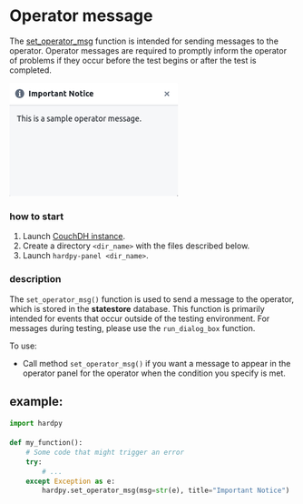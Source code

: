 # Operator message

The [set_operator_msg](./../documentation/pytest_hardpy.md/#set_operator_msg) function is intended for sending messages to the operator.
Operator messages are required to promptly inform the operator of problems if they occur before the test begins or after the test is completed.

![operator_msg](../img/operator_msg.png)

### how to start

1. Launch [CouchDH instance](../documentation/database.md#couchdb-instance).
2. Create a directory `<dir_name>` with the files described below.
3. Launch `hardpy-panel <dir_name>`.

### description

The `set_operator_msg()` function is used to send a message to the operator, which is stored in the **statestore** database. 
This function is primarily intended for events that occur outside of the testing environment. 
For messages during testing, please use the `run_dialog_box` function.

To use:

- Call method `set_operator_msg()` if you want a message to appear in the operator panel for the operator when the condition you specify is met.


## example:

```Python
import hardpy

def my_function():
    # Some code that might trigger an error
    try:
        # ...
    except Exception as e:
        hardpy.set_operator_msg(msg=str(e), title="Important Notice")
```

